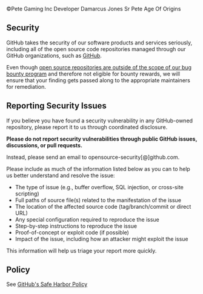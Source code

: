 ©️Pete Gaming Inc 
Developer Damarcus Jones Sr 
Pete Age Of Origins 
## Security

GitHub takes the security of our software products and services seriously, including all of the open source code repositories managed through our GitHub organizations, such as [GitHub](https://github.com/GitHub).

Even though [open source repositories are outside of the scope of our bug bounty program](https://bounty.github.com/index.html#scope) and therefore not eligible for bounty rewards, we will ensure that your finding gets passed along to the appropriate maintainers for remediation. 

## Reporting Security Issues

If you believe you have found a security vulnerability in any GitHub-owned repository, please report it to us through coordinated disclosure.

**Please do not report security vulnerabilities through public GitHub issues, discussions, or pull requests.**

Instead, please send an email to opensource-security[@]github.com.

Please include as much of the information listed below as you can to help us better understand and resolve the issue:

  * The type of issue (e.g., buffer overflow, SQL injection, or cross-site scripting)
  * Full paths of source file(s) related to the manifestation of the issue
  * The location of the affected source code (tag/branch/commit or direct URL)
  * Any special configuration required to reproduce the issue
  * Step-by-step instructions to reproduce the issue
  * Proof-of-concept or exploit code (if possible)
  * Impact of the issue, including how an attacker might exploit the issue

This information will help us triage your report more quickly.

## Policy

See [GitHub's Safe Harbor Policy](https://docs.github.com/en/site-policy/security-policies/github-bug-bounty-program-legal-safe-harbor)
